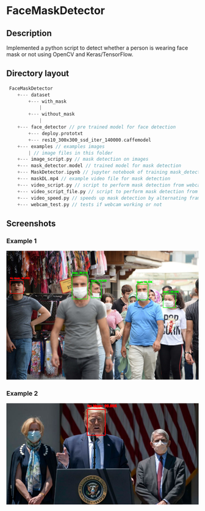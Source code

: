 # FaceMaskDetector

## Description
Implemented a python script to detect whether a person is wearing face mask or not using OpenCV and Keras/TensorFlow.

## Directory layout
```go
 FaceMaskDetector
    +--- dataset
        +--- with_mask
            |
        +--- without_mask
            |
    +--- face_detector // pre trained model for face detection
        +--- deploy.prototxt
        +--- res10_300x300_ssd_iter_140000.caffemodel
    +--- examples // examples images
        | // image files in this folder
    +--- image_script.py // mask detection on images
    +--- mask_detector.model // trained model for mask detection
    +--- MaskDetector.ipynb // jupyter notebook of training mask_detector.model
    +--- maskDL.mp4 // example video file for mask detection
    +--- video_script.py // script to perform mask detection from webcam feed
    +--- video_script_file.py // script to perform mask detection from video file
    +--- video_speed.py // speeds up mask detection by alternating frames
    +--- webcam_test.py // tests if webcam working or not
```


## Screenshots
### Example 1
![picture alt](screenshots/output_image_1.png)
### Example 2
![picture alt](screenshots/output_image_2.png)
